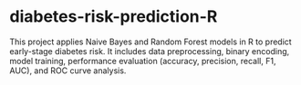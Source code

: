 # diabetes-risk-prediction-R
This project applies Naive Bayes and Random Forest models in R to predict early-stage diabetes risk. It includes data preprocessing, binary encoding, model training, performance evaluation (accuracy, precision, recall, F1, AUC), and ROC curve analysis.
